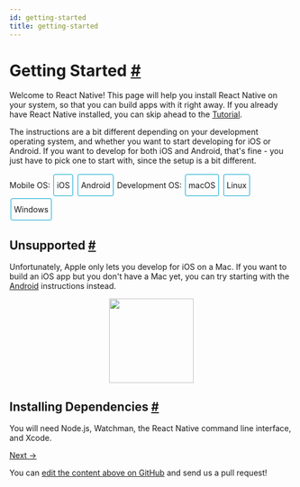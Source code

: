 ```yaml
---
id: getting-started
title: getting-started
---
```

<a id="content"></a><h1><a class="anchor" name="getting-started"></a>Getting Started <a class="hash-link" href="docs/getting-started.html#getting-started">#</a></h1><div><p>Welcome to React Native! This page will help you install React Native on
your system, so that you can build apps with it right away. If you already
have React Native installed, you can skip ahead to the
<a href="docs/tutorial.html" target="_blank">Tutorial</a>.</p><p>The instructions are a bit different depending on your development operating system, and whether you want to start developing for iOS or Android. If you
want to develop for both iOS and Android, that's fine - you just have to pick
one to start with, since the setup is a bit different.</p><span><div class="toggler">
  <style>
    .toggler a {
      display: inline-block;
      padding: 10px 5px;
      margin: 2px;
      border: 1px solid #05A5D1;
      border-radius: 3px;
      text-decoration: none !important;
    }
    .display-os-mac .toggler .button-mac,
    .display-os-linux .toggler .button-linux,
    .display-os-windows .toggler .button-windows,
    .display-platform-ios .toggler .button-ios,
    .display-platform-android .toggler .button-android {
      background-color: #05A5D1;
      color: white;
    }
    block { display: none; }
    .display-platform-ios.display-os-mac .ios.mac,
    .display-platform-ios.display-os-linux .ios.linux,
    .display-platform-ios.display-os-windows .ios.windows,
    .display-platform-android.display-os-mac .android.mac,
    .display-platform-android.display-os-linux .android.linux,
    .display-platform-android.display-os-windows .android.windows {
      display: block;
    }
  </style>
  <span>Mobile OS:</span>
  <a href="javascript:void(0);" class="button-ios" onclick="display('platform', 'ios')">iOS</a>
  <a href="javascript:void(0);" class="button-android" onclick="display('platform', 'android')">Android</a>
  <span>Development OS:</span>
  <a href="javascript:void(0);" class="button-mac" onclick="display('os', 'mac')">macOS</a>
  <a href="javascript:void(0);" class="button-linux" onclick="display('os', 'linux')">Linux</a>
  <a href="javascript:void(0);" class="button-windows" onclick="display('os', 'windows')">Windows</a>
</div>

</span><span><block class="linux windows ios">

</block></span><h2><a class="anchor" name="unsupported"></a>Unsupported <a class="hash-link" href="docs/getting-started.html#unsupported">#</a></h2><span><div>Unfortunately, Apple only lets you develop for iOS on a Mac. If you want to build an iOS app but you don't have a Mac yet, you can try starting with the <a href="" onclick="display('platform', 'android')">Android</a> instructions instead.</div>

</span><span><center><img src="img/react-native-sorry-not-supported.png" width="150"></center>

</span><span><block class="mac ios">

</block></span><h2><a class="anchor" name="installing-dependencies"></a>Installing Dependencies <a class="hash-link" href="docs/getting-started.html#installing-dependencies">#</a></h2><p>You will need Node.js, Watchman, the React Native command line interface, and Xcode.</p><span><block class="mac android">

</block></span><h2><a class="anchor" name="installing-dependencies"></a>Installing Dependencies <a class="hash-link" href="docs/getting-started.html#installing-dependencies">#</a></h2><p>You will need Node.js, Watchman, the React Native command line interface, and Android Studio.</p><span><block class="windows linux android">

</block></span><h2><a class="anchor" name="installing-dependencies"></a>Installing Dependencies <a class="hash-link" href="docs/getting-started.html#installing-dependencies">#</a></h2><p>You will need Node.js, the React Native command line interface, and Android Studio.</p><span><block class="mac ios android">

</block></span><h3><a class="anchor" name="node-watchman"></a>Node, Watchman <a class="hash-link" href="docs/getting-started.html#node-watchman">#</a></h3><p>We recommend installing Node and Watchman using <a href="http://brew.sh/" target="_blank">Homebrew</a>. Run the following commands in a Terminal after installing Homebrew:</p><div class="prism language-javascript">brew install node
brew install watchman</div><blockquote><p><a href="https://facebook.github.io/watchman" target="_blank">Watchman</a> is a tool by Facebook for watching
changes in the filesystem. It is highly recommended you install it for better performance.</p></blockquote><span><block class="linux android">

</block></span><h3><a class="anchor" name="node"></a>Node <a class="hash-link" href="docs/getting-started.html#node">#</a></h3><p>Follow the <a href="https://nodejs.org/en/download/package-manager/" target="_blank">installation instructions for your Linux distribution</a> to install Node.js 4 or newer.</p><span><block class="windows android">

</block></span><h3><a class="anchor" name="node"></a>Node <a class="hash-link" href="docs/getting-started.html#node">#</a></h3><p>We recommend installing Node.js and Python2 via <a href="https://chocolatey.org" target="_blank">Chocolatey</a>, a popular package manager for Windows. Open a Command Prompt as Administrator, then run:</p><div class="prism language-javascript">choco install nodejs<span class="token punctuation">.</span>install
choco install python2</div><blockquote><p>You can find additional installation options on <a href="https://nodejs.org/en/download/" target="_blank">Node.js's Downloads page</a>.</p></blockquote><span><block class="mac ios android">

</block></span><h3><a class="anchor" name="the-react-native-cli"></a>The React Native CLI <a class="hash-link" href="docs/getting-started.html#the-react-native-cli">#</a></h3><p>Node.js comes with npm, which lets you install the React Native command line interface.</p><p>Run the following command in a Terminal:</p><div class="prism language-javascript">npm install <span class="token operator">-</span>g react<span class="token operator">-</span>native<span class="token operator">-</span>cli</div><blockquote><p>If you get an error like <code>Cannot find module 'npmlog'</code>, try installing npm directly: <code>curl -0 -L https://npmjs.org/install.sh | sudo sh</code>.</p></blockquote><span><block class="windows linux android">

</block></span><h3><a class="anchor" name="the-react-native-cli"></a>The React Native CLI <a class="hash-link" href="docs/getting-started.html#the-react-native-cli">#</a></h3><p>Node.js comes with npm, which lets you install the React Native command line interface.</p><p>Run the following command in a Terminal:</p><div class="prism language-javascript">npm install <span class="token operator">-</span>g react<span class="token operator">-</span>native<span class="token operator">-</span>cli</div><blockquote><p>If you get an error like <code>Cannot find module 'npmlog'</code>, try installing npm directly: <code>curl -0 -L https://npmjs.org/install.sh | sudo sh</code>.</p></blockquote><span><block class="mac ios">

</block></span><h3><a class="anchor" name="xcode"></a>Xcode <a class="hash-link" href="docs/getting-started.html#xcode">#</a></h3><p>The easiest way to install Xcode 8 is via the <a href="https://itunes.apple.com/us/app/xcode/id497799835?mt=12" target="_blank">Mac App Store</a>. Installing Xcode will also install the iOS Simulator and all the necessary tools to build your iOS app.</p><p>You will also need to install the Xcode Command Line Tools. Open Xcode, then choose "Preferences..." from the Xcode menu. Go to the Locations panel and install the tools by selecting the most recent version in the Command Line Tools dropdown.</p><p><img src="img/XcodeCommandLineTools.png" alt="Xcode Command Line Tools"></p><span><block class="mac linux windows android">

</block></span><h3><a class="anchor" name="android-development-environment"></a>Android Development Environment <a class="hash-link" href="docs/getting-started.html#android-development-environment">#</a></h3><p>Setting up your development environment can be somewhat tedious if you're new to Android development. If you're already familiar with Android development, there are a few things you may need to configure. In either case, please make sure to carefully follow the next few steps.</p><h4><a class="anchor" name="1-download-and-install-android-studio"></a>1. Download and install Android Studio <a class="hash-link" href="docs/getting-started.html#1-download-and-install-android-studio">#</a></h4><p><a href="https://developer.android.com/studio/install.html" target="_blank">Android Studio</a> provides the Android SDK and AVD (emulator) required to run and test your React Native apps.</p><span><block class="mac android">

</block></span><blockquote><p>Android Studio requires a recent version of the <a href="http://www.oracle.com/technetwork/java/javase/downloads/jdk8-downloads-2133151.html" target="_blank">Java SE Development Kit (JDK)</a>.</p></blockquote><span><block class="mac windows android">

</block></span><h4><a class="anchor" name="2-install-the-avd-and-haxm"></a>2. Install the AVD and HAXM <a class="hash-link" href="docs/getting-started.html#2-install-the-avd-and-haxm">#</a></h4><p>Android Virtual Devices allow you to run Android apps on your computer without the need for an actual Android phone or tablet. Choose <code>Custom</code> installation when running Android Studio for the first time. Make sure the boxes next to all of the following are checked:</p><ul><li><code>Android SDK</code></li><li><code>Android SDK Platform</code></li><li><code>Performance (Intel ® HAXM)</code></li><li><code>Android Virtual Device</code></li></ul><p>Then, click "Next" to install all of these components.</p><blockquote><p>If you've already installed Android Studio before, you can still <a href="https://software.intel.com/en-us/android/articles/installation-instructions-for-intel-hardware-accelerated-execution-manager-windows" target="_blank">install HAXM</a> without performing a custom installation.</p></blockquote><span><block class="linux android">

</block></span><h4><a class="anchor" name="2-install-the-avd-and-configure-vm-acceleration"></a>2. Install the AVD and configure VM acceleration <a class="hash-link" href="docs/getting-started.html#2-install-the-avd-and-configure-vm-acceleration">#</a></h4><p>Android Virtual Devices allow you to run Android apps on your computer without the need for an actual Android phone or tablet. Choose <code>Custom</code> installation when running Android Studio for the first time. Make sure the boxes next to all of the following are checked:</p><ul><li><code>Android SDK</code></li><li><code>Android SDK Platform</code></li><li><code>Android Virtual Device</code></li></ul><p>Click "Next" to install all of these components, then <a href="https://developer.android.com/studio/run/emulator-acceleration.html#vm-linux" target="_blank">configure VM acceleration</a> on your system.</p><span><block class="mac linux windows android">

</block></span><h4><a class="anchor" name="3-install-the-android-6-0-marshmallow-sdk"></a>3. Install the Android 6.0 (Marshmallow) SDK <a class="hash-link" href="docs/getting-started.html#3-install-the-android-6-0-marshmallow-sdk">#</a></h4><p>Android Studio installs the most recent Android SDK by default. React Native, however, requires the <code>Android 6.0 (Marshmallow)</code> SDK. To install it, launch the SDK Manager, click on "Configure" in the "Welcome to Android Studio" screen.</p><blockquote><p>The SDK Manager can also be found within the Android Studio "Preferences" menu, under <strong>Appearance &amp; Behavior</strong> → <strong>System Settings</strong> → <strong>Android SDK</strong>.</p></blockquote><p>Select "SDK Platforms" from within the SDK Manager, then check the box next to "Show Package Details". Look for and expand the <code>Android 6.0 (Marshmallow)</code> entry, then make sure the following items are all checked:</p><ul><li><code>Google APIs</code></li><li><code>Android SDK Platform 23</code></li><li><code>Intel x86 Atom_64 System Image</code></li><li><code>Google APIs Intel x86 Atom_64 System Image</code></li></ul><p><img src="img/AndroidSDKManager.png" alt="Android SDK Manager"></p><p>Next, select the "SDK Tools" tab and check the box next to "Show Package Details" here as well. Look for and expand the "Android SDK Build Tools" entry, then make sure that <code>Android SDK Build-Tools 23.0.1</code> is selected.</p><p>Finally, click "Apply" to download and install the Android SDK and related build tools.</p><span><block class="mac windows linux android">

</block></span><h4><a class="anchor" name="4-set-up-the-android-home-environment-variable"></a>4. Set up the ANDROID_HOME environment variable <a class="hash-link" href="docs/getting-started.html#4-set-up-the-android-home-environment-variable">#</a></h4><p>The React Native command line interface requires the <code>ANDROID_HOME</code> environment variable to be set up.</p><span><block class="mac android">

</block></span><p>Add the following lines to your <code>~/.profile</code> (or equivalent) config file:</p><div class="prism language-javascript">export ANDROID_HOME<span class="token operator">=</span>$<span class="token punctuation">{</span>HOME<span class="token punctuation">}</span><span class="token operator">/</span>Library<span class="token operator">/</span>Android<span class="token operator">/</span>sdk
export PATH<span class="token operator">=</span>$<span class="token punctuation">{</span>PATH<span class="token punctuation">}</span><span class="token punctuation">:</span>$<span class="token punctuation">{</span>ANDROID_HOME<span class="token punctuation">}</span><span class="token operator">/</span>tools
export PATH<span class="token operator">=</span>$<span class="token punctuation">{</span>PATH<span class="token punctuation">}</span><span class="token punctuation">:</span>$<span class="token punctuation">{</span>ANDROID_HOME<span class="token punctuation">}</span><span class="token operator">/</span>platform<span class="token operator">-</span>tools</div><p>Type <code>source ~/.profile</code> to load the config into your current shell.</p><blockquote><p>Please make sure you export the correct path for <code>ANDROID_HOME</code>. If you installed the Android SDK using Homebrew, it would be located at <code>/usr/local/opt/android-sdk</code>.</p></blockquote><span><block class="linux android">

</block></span><p>Add the following lines to your <code>~/.profile</code> (or equivalent) config file:</p><div class="prism language-javascript">export ANDROID_HOME<span class="token operator">=</span>$<span class="token punctuation">{</span>HOME<span class="token punctuation">}</span><span class="token operator">/</span>Android<span class="token operator">/</span>Sdk
export PATH<span class="token operator">=</span>$<span class="token punctuation">{</span>PATH<span class="token punctuation">}</span><span class="token punctuation">:</span>$<span class="token punctuation">{</span>ANDROID_HOME<span class="token punctuation">}</span><span class="token operator">/</span>tools
export PATH<span class="token operator">=</span>$<span class="token punctuation">{</span>PATH<span class="token punctuation">}</span><span class="token punctuation">:</span>$<span class="token punctuation">{</span>ANDROID_HOME<span class="token punctuation">}</span><span class="token operator">/</span>platform<span class="token operator">-</span>tools</div><p>Type <code>source ~/.profile</code> to load the config into your current shell.</p><blockquote><p>Please make sure you export the correct path for <code>ANDROID_HOME</code> if you did not install the Android SDK using Android Studio.</p></blockquote><span><block class="windows android">

</block></span><p>Go to <strong>Control Panel</strong> → <strong>System and Security</strong> → <strong>System</strong> → <strong>Change settings</strong> →
<strong>Advanced System Settings</strong> → <strong>Environment variables</strong> → <strong>New</strong>, then enter the path to your Android SDK.</p><p><img src="img/react-native-android-sdk-environment-variable-windows.png" alt="env variable"></p><p>Restart the Command Prompt to apply the new environment variable.</p><blockquote><p>Please make sure you export the correct path for <code>ANDROID_HOME</code> if you did not install the Android SDK using Android Studio.</p></blockquote><span><block class="linux android">

</block></span><h3><a class="anchor" name="watchman-optional"></a>Watchman (optional) <a class="hash-link" href="docs/getting-started.html#watchman-optional">#</a></h3><p>Follow the <a href="https://facebook.github.io/watchman/docs/install.html#build-install" target="_blank">Watchman installation guide</a> to compile and install Watchman from source.</p><blockquote><p><a href="https://facebook.github.io/watchman/docs/install.html" target="_blank">Watchman</a> is a tool by Facebook for watching
changes in the filesystem. It is highly recommended you install it for better performance, but it's alright to skip this if you find the process to be tedious.</p></blockquote><span><block class="mac windows linux android">

</block></span><h2><a class="anchor" name="starting-the-android-virtual-device"></a>Starting the Android Virtual Device <a class="hash-link" href="docs/getting-started.html#starting-the-android-virtual-device">#</a></h2><p><img src="img/react-native-tools-avd.png" alt="Android Studio AVD Manager"></p><p>You can see the list of available AVDs by opening the "AVD Manager" from within Android Studio. You can also run the following command in a terminal:</p><div class="prism language-javascript">android avd</div><p>Once in the "AVD Manager", select your AVD and click "Edit...". Choose "Android 6.0 - API Level 23" under Device, and "Intel Atom (x86_64)" under CPU/ABI. Click OK, then select your new AVD and click "Start...", and finally, "Launch".</p><p><img src="img/AndroidAVDConfiguration.png" alt="Android AVD Configuration"></p><blockquote><p>It is very common to run into an issue where Android Studio fails to create a default AVD. You may follow the <a href="https://developer.android.com/studio/run/managing-avds.html" target="_blank">Android Studio User Guide</a> to create a new AVD manually if needed.</p></blockquote><h3><a class="anchor" name="using-a-real-device"></a>Using a real device <a class="hash-link" href="docs/getting-started.html#using-a-real-device">#</a></h3><p>If you have a physical Android device, you can use it for development in place of an AVD. Plug it in to your computer using a USB cable and <a href="https://developer.android.com/training/basics/firstapp/running-app.html" target="_blank">enable USB debugging</a> before proceeding to the next step.</p><span><block class="mac ios android">

</block></span><h2><a class="anchor" name="testing-your-react-native-installation"></a>Testing your React Native Installation <a class="hash-link" href="docs/getting-started.html#testing-your-react-native-installation">#</a></h2><span><block class="mac ios">

</block></span><p>Use the React Native command line interface to generate a new React Native project called "AwesomeProject", then run <code>react-native run-ios</code> inside the newly created folder.</p><div class="prism language-javascript">react<span class="token operator">-</span>native init AwesomeProject
cd AwesomeProject
react<span class="token operator">-</span>native run<span class="token operator">-</span>ios</div><p>You should see your new app running in the iOS Simulator shortly.</p><p><img src="img/iOSSuccess.png" alt="AwesomeProject on iOS"></p><p><code>react-native run-ios</code> is just one way to run your app. You can also run it directly from within Xcode or <a href="https://nuclide.io/" target="_blank">Nuclide</a>.</p><span><block class="mac android">

</block></span><p>Use the React Native command line interface to generate a new React Native project called "AwesomeProject", then run <code>react-native run-android</code> inside the newly created folder:</p><div class="prism language-javascript">react<span class="token operator">-</span>native init AwesomeProject
cd AwesomeProject
react<span class="token operator">-</span>native run<span class="token operator">-</span>android</div><p>If everything is set up correctly, you should see your new app running in your Android emulator shortly.</p><p><img src="img/AndroidSuccess.png" alt="AwesomeProject on Android"></p><p><code>react-native run-android</code> is just one way to run your app - you can also run it directly from within Android Studio or <a href="https://nuclide.io/" target="_blank">Nuclide</a>.</p><span><block class="mac ios android">

</block></span><h3><a class="anchor" name="modifying-your-app"></a>Modifying your app <a class="hash-link" href="docs/getting-started.html#modifying-your-app">#</a></h3><p>Now that you have successfully run the app, let's modify it.</p><span><block class="mac ios">

</block></span><ul><li>Open <code>index.ios.js</code> in your text editor of choice and edit some lines.</li><li>Hit <code>Command⌘ + R</code> in your iOS Simulator to reload the app and see your change!</li></ul><span><block class="mac android">

</block></span><ul><li>Open <code>index.android.js</code> in your text editor of choice and edit some lines.</li><li>Press the <code>R</code> key twice or select <code>Reload</code> from the Developer Menu to see your change!</li></ul><span><block class="mac ios android">

</block></span><h3><a class="anchor" name="that-s-it"></a>That's it! <a class="hash-link" href="docs/getting-started.html#that-s-it">#</a></h3><p>Congratulations! You've successfully run and modified your first React Native app.</p><span><center><img src="img/react-native-congratulations.png" width="150"></center>

</span><span><block class="windows android">

</block></span><h2><a class="anchor" name="testing-your-react-native-installation"></a>Testing your React Native Installation <a class="hash-link" href="docs/getting-started.html#testing-your-react-native-installation">#</a></h2><p>Use the React Native command line interface to generate a new React Native project called "AwesomeProject", then run <code>react-native start</code> inside the newly created folder to start the packager.</p><div class="prism language-javascript">react<span class="token operator">-</span>native init AwesomeProject
cd AwesomeProject
react<span class="token operator">-</span>native start</div><p>Open a new command prompt and run <code>react-native run-android</code> inside the same folder to launch the app on your Android emulator.</p><div class="prism language-javascript">react<span class="token operator">-</span>native run<span class="token operator">-</span>android</div><span><block class="linux android">

</block></span><h2><a class="anchor" name="testing-your-react-native-installation"></a>Testing your React Native Installation <a class="hash-link" href="docs/getting-started.html#testing-your-react-native-installation">#</a></h2><p>Use the React Native command line interface to generate a new React Native project called "AwesomeProject", then run <code>react-native run-android</code> inside the newly created folder.</p><div class="prism language-javascript">react<span class="token operator">-</span>native init AwesomeProject
cd AwesomeProject
react<span class="token operator">-</span>native run<span class="token operator">-</span>android</div><span><block class="windows linux android">

</block></span><p>If everything is set up correctly, you should see your new app running in your Android emulator shortly.</p><p><img src="img/AndroidSuccess.png" alt="AwesomeProject on Android"></p><span><block class="windows linux android">

</block></span><h3><a class="anchor" name="modifying-your-app"></a>Modifying your app <a class="hash-link" href="docs/getting-started.html#modifying-your-app">#</a></h3><p>Now that you have successfully run the app, let's modify it.</p><ul><li>Open <code>index.android.js</code> in your text editor of choice and edit some lines.</li><li>Press the <code>R</code> key twice or select <code>Reload</code> from the Developer Menu to see your change!</li></ul><h3><a class="anchor" name="that-s-it"></a>That's it! <a class="hash-link" href="docs/getting-started.html#that-s-it">#</a></h3><p>Congratulations! You've successfully run and modified a React Native app.</p><span><center><img src="img/react-native-congratulations.png" width="150"></center>

</span><span><block class="mac ios">

</block></span><h2><a class="anchor" name="now-what"></a>Now What? <a class="hash-link" href="docs/getting-started.html#now-what">#</a></h2><ul><li><p>If you want to add this new React Native code to an existing application, check out the <a href="docs/integration-with-existing-apps.html" target="_blank">Integration guide</a>.</p></li><li><p>If you can't get this to work, see the <a href="docs/troubleshooting.html#content" target="_blank">Troubleshooting</a> page.</p></li><li><p>If you're curious to learn more about React Native, continue on
to the <a href="docs/tutorial.html" target="_blank">Tutorial</a>.</p></li></ul><span><block class="windows linux mac android">

</block></span><h2><a class="anchor" name="now-what"></a>Now What? <a class="hash-link" href="docs/getting-started.html#now-what">#</a></h2><ul><li><p>If you want to add this new React Native code to an existing application, check out the <a href="docs/integration-with-existing-apps.html" target="_blank">Integration guide</a>.</p></li><li><p>If you can't get this to work, see the <a href="docs/troubleshooting.html#content" target="_blank">Troubleshooting</a> page.</p></li><li><p>If you're curious to learn more about React Native, continue on
to the <a href="docs/tutorial.html" target="_blank">Tutorial</a>.</p></li></ul><span><script>
// Convert <div>...<span><block /></span>...</div>
// Into <div>...<block />...</div>
var blocks = document.getElementsByTagName('block');
for (var i = 0; i < blocks.length; ++i) {
  var block = blocks[i];
  var span = blocks[i].parentNode;
  var container = span.parentNode;
  container.insertBefore(block, span);
  container.removeChild(span);
}
// Convert <div>...<block />content<block />...</div>
// Into <div>...<block>content</block><block />...</div>
blocks = document.getElementsByTagName('block');
for (var i = 0; i < blocks.length; ++i) {
  var block = blocks[i];
  while (block.nextSibling && block.nextSibling.tagName !== 'BLOCK') {
    block.appendChild(block.nextSibling);
  }
}
function display(type, value) {
  var container = document.getElementsByTagName('block')[0].parentNode;
  container.className = 'display-' + type + '-' + value + ' ' +
    container.className.replace(RegExp('display-' + type + '-[a-z]+ ?'), '');
}

// If we are coming to the page with a hash in it (i.e. from a search, for example), try to get
// us as close as possible to the correct platform and dev os using the hashtag and block walk up.
var foundHash = false;
if (window.location.hash !== '' && window.location.hash !== 'content') { // content is default
  var hashLinks = document.querySelectorAll('a.hash-link');
  for (var i = 0; i < hashLinks.length && !foundHash; ++i) {
    if (hashLinks[i].hash === window.location.hash) {
      var parent = hashLinks[i].parentElement;
      while (parent) {
        if (parent.tagName === 'BLOCK') {
          var devOS = null;
          var targetPlatform = null;
          // Could be more than one target os and dev platform, but just choose some sort of order
          // of priority here.

          // Dev OS
          if (parent.className.indexOf('mac') > -1) {
            devOS = 'mac';
          } else if (parent.className.indexOf('linux') > -1) {
            devOS = 'linux';
          } else if (parent.className.indexOf('windows') > -1) {
            devOS = 'windows';
          } else {
            break; // assume we don't have anything.
          }

          // Target Platform
          if (parent.className.indexOf('ios') > -1) {
            targetPlatform = 'ios';
          } else if (parent.className.indexOf('android') > -1) {
            targetPlatform = 'android';
          } else {
            break; // assume we don't have anything.
          }
          // We would have broken out if both targetPlatform and devOS hadn't been filled.
          display('os', devOS);
          display('platform', targetPlatform);
          foundHash = true;
          break;
        }
        parent = parent.parentElement;
      }
    }
  }
}
// Do the default if there is no matching hash
if (!foundHash) {
  var isMac = navigator.platform === 'MacIntel';
  var isWindows = navigator.platform === 'Win32';
  display('os', isMac ? 'mac' : (isWindows ? 'windows' : 'linux'));
  display('platform', isMac ? 'ios' : 'android');
}
</script>
</span></div><div class="docs-prevnext"><a class="docs-next" href="docs/tutorial.html#content">Next →</a></div><p class="edit-page-block">You can <a target="_blank" href="https://github.com/facebook/react-native/blob/master/docs/GettingStarted.md">edit the content above on GitHub</a> and send us a pull request!</p>